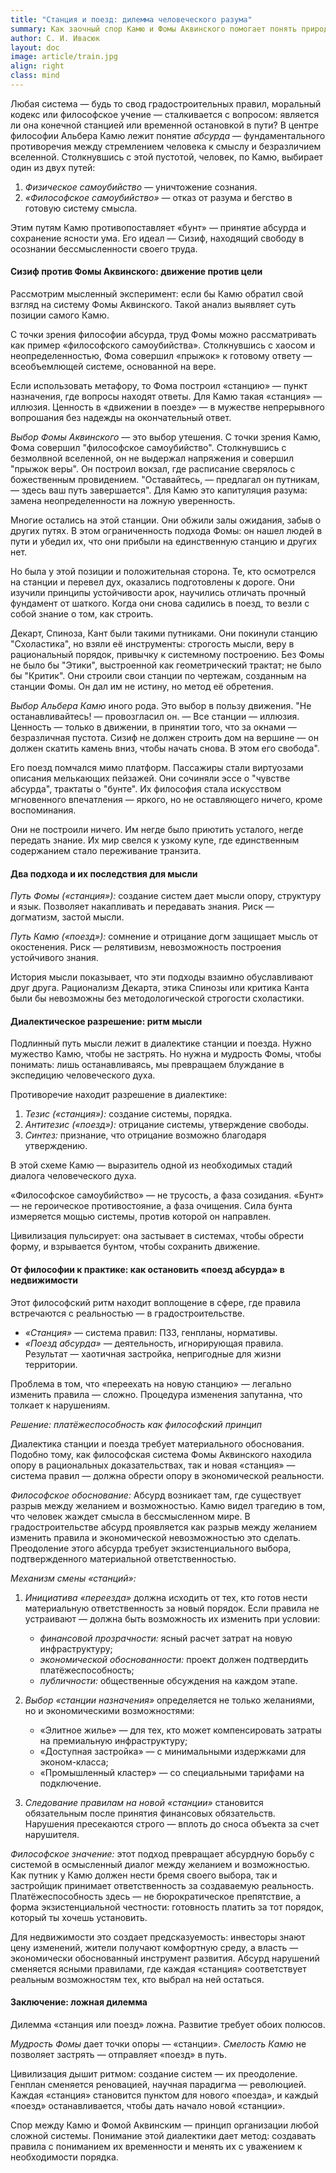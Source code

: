 ```yaml
---
title: "Станция и поезд: дилемма человеческого разума"
summary: Как заочный спор Камю и Фомы Аквинского помогает понять природу правил и стандартов, в том числе в области землепользования
author: С. И. Ивасюк 
layout: doc
image: article/train.jpg
align: right
class: mind
---
```


Любая система — будь то свод градостроительных правил, моральный кодекс или философское учение — сталкивается с вопросом: является ли она конечной станцией или временной остановкой в пути? В центре философии Альбера Камю лежит понятие *абсурда* — фундаментального противоречия между стремлением человека к смыслу и безразличием вселенной. Столкнувшись с этой пустотой, человек, по Камю, выбирает один из двух путей:

1. *Физическое самоубийство* — уничтожение сознания.
2. *«Философское самоубийство»* — отказ от разума и бегство в готовую систему смысла.

Этим путям Камю противопоставляет «бунт» — принятие абсурда и сохранение ясности ума. Его идеал — Сизиф, находящий свободу в осознании бессмысленности своего труда.

#### Сизиф против Фомы Аквинского: движение против цели

Рассмотрим мысленный эксперимент: если бы Камю обратил свой взгляд на систему Фомы Аквинского. Такой анализ выявляет суть позиции самого Камю.

С точки зрения философии абсурда, труд Фомы можно рассматривать как пример «философского самоубийства». Столкнувшись с хаосом и неопределенностью, Фома совершил «прыжок» к готовому ответу — всеобъемлющей системе, основанной на вере.

Если использовать метафору, то Фома построил «станцию» — пункт назначения, где вопросы находят ответы. Для Камю такая «станция» — иллюзия. Ценность в «движении в поезде» — в мужестве непрерывного вопрошания без надежды на окончательный ответ.

*Выбор Фомы Аквинского* — это выбор утешения. С точки зрения Камю, Фома совершил "философское самоубийство". Столкнувшись с безмолвной вселенной, он не выдержал напряжения и совершил "прыжок веры". Он построил вокзал, где расписание сверялось с божественным провидением. "Оставайтесь, — предлагал он путникам, — здесь ваш путь завершается". Для Камю это капитуляция разума: замена неопределенности на ложную уверенность.

Многие остались на этой станции. Они обжили залы ожидания, забыв о других путях. В этом ограниченность подхода Фомы: он нашел людей в пути и убедил их, что они прибыли на единственную станцию и других нет.

Но была у этой позиции и положительная сторона. Те, кто осмотрелся на станции и перевел дух, оказались подготовлены к дороге. Они изучили принципы устойчивости арок, научились отличать прочный фундамент от шаткого. Когда они снова садились в поезд, то везли с собой знание о том, как строить.

Декарт, Спиноза, Кант были такими путниками. Они покинули станцию "Схоластика", но взяли её инструменты: строгость мысли, веру в рациональный порядок, привычку к системному построению. Без Фомы не было бы "Этики", выстроенной как геометрический трактат; не было бы "Критик". Они строили свои станции по чертежам, созданным на станции Фомы. Он дал им не истину, но метод её обретения.

*Выбор Альбера Камю* иного рода. Это выбор в пользу движения. "Не останавливайтесь! — провозгласил он. — Все станции — иллюзия. Ценность — только в движении, в принятии того, что за окнами — безразличная пустота. Сизиф не должен строить дом на вершине — он должен скатить камень вниз, чтобы начать снова. В этом его свобода".

Его поезд помчался мимо платформ. Пассажиры стали виртуозами описания мелькающих пейзажей. Они сочиняли эссе о "чувстве абсурда", трактаты о "бунте". Их философия стала искусством мгновенного впечатления — яркого, но не оставляющего ничего, кроме воспоминания.

Они не построили ничего. Им негде было приютить усталого, негде передать знание. Их мир свелся к узкому купе, где единственным содержанием стало переживание транзита.

#### Два подхода и их последствия для мысли

*Путь Фомы («станция»):* создание систем дает мысли опору, структуру и язык. Позволяет накапливать и передавать знания. Риск — догматизм, застой мысли.

*Путь Камю («поезд»):* сомнение и отрицание догм защищает мысль от окостенения. Риск — релятивизм, невозможность построения устойчивого знания.

История мысли показывает, что эти подходы взаимно обуславливают друг друга. Рационализм Декарта, этика Спинозы или критика Канта были бы невозможны без методологической строгости схоластики.

#### Диалектическое разрешение: ритм мысли

Подлинный путь мысли лежит в диалектике станции и поезда. Нужно мужество Камю, чтобы не застрять. Но нужна и мудрость Фомы, чтобы понимать: лишь останавливаясь, мы превращаем блуждание в экспедицию человеческого духа.

Противоречие находит разрешение в диалектике:
1. *Тезис («станция»):* создание системы, порядка.
2. *Антитезис («поезд»):* отрицание системы, утверждение свободы.
3. *Синтез:* признание, что отрицание возможно благодаря утверждению.

В этой схеме Камю — выразитель одной из необходимых стадий диалога человеческого духа.

«Философское самоубийство» — не трусость, а фаза созидания. «Бунт» — не героическое противостояние, а фаза очищения. Сила бунта измеряется мощью системы, против которой он направлен.

Цивилизация пульсирует: она застывает в системах, чтобы обрести форму, и взрывается бунтом, чтобы сохранить движение.

#### От философии к практике: как остановить «поезд абсурда» в недвижимости

Этот философский ритм находит воплощение в сфере, где правила встречаются с реальностью — в градостроительстве.

- *«Станция»* — система правил: ПЗЗ, генпланы, нормативы.  
- *«Поезд абсурда»* — деятельность, игнорирующая правила. Результат — хаотичная застройка, непригодные для жизни территории.

Проблема в том, что «переехать на новую станцию» — легально изменить правила — сложно. Процедура изменения запутанна, что толкает к нарушениям.

*Решение: платёжеспособность как философский принцип*

Диалектика станции и поезда требует материального обоснования. Подобно тому, как философская система Фомы Аквинского находила опору в рациональных доказательствах, так и новая «станция» — система правил — должна обрести опору в экономической реальности. 

*Философское обоснование:* Абсурд возникает там, где существует разрыв между желанием и возможностью. Камю видел трагедию в том, что человек жаждет смысла в бессмысленном мире. В градостроительстве абсурд проявляется как разрыв между желанием изменить правила и экономической невозможностью это сделать. Преодоление этого абсурда требует экзистенциального выбора, подтвержденного материальной ответственностью.

*Механизм смены «станций»:*

1. *Инициатива «переезда»* должна исходить от тех, кто готов нести материальную ответственность за новый порядок. Если правила не устраивают — должна быть возможность их изменить при условии:
   - *финансовой прозрачности:* ясный расчет затрат на новую инфраструктуру;
   - *экономической обоснованности:* проект должен подтвердить платёжеспособность;
   - *публичности:* общественные обсуждения на каждом этапе.

2. *Выбор «станции назначения»* определяется не только желаниями, но и экономическими возможностями:
   - «Элитное жилье» — для тех, кто может компенсировать затраты на премиальную инфраструктуру;
   - «Доступная застройка» — с минимальными издержками для эконом-класса;
   - «Промышленный кластер» — со специальными тарифами на подключение.

3. *Следование правилам на новой «станции»* становится обязательным после принятия финансовых обязательств. Нарушения пресекаются строго — вплоть до сноса объекта за счет нарушителя.

*Философское значение:* этот подход превращает абсурдную борьбу с системой в осмысленный диалог между желанием и возможностью. Как путник у Камю должен нести бремя своего выбора, так и застройщик принимает ответственность за создаваемую реальность. Платёжеспособность здесь — не бюрократическое препятствие, а форма экзистенциальной честности: готовность платить за тот порядок, который ты хочешь установить.

Для недвижимости это создает предсказуемость: инвесторы знают цену изменений, жители получают комфортную среду, а власть — экономически обоснованный инструмент развития. Абсурд нарушений сменяется ясными правилами, где каждая «станция» соответствует реальным возможностям тех, кто выбрал на ней остаться.

#### Заключение: ложная дилемма

Дилемма «станция или поезд» ложна. Развитие требует обоих полюсов.

*Мудрость Фомы* дает точки опоры — «станции».
*Смелость Камю* не позволяет застрять — отправляет «поезд» в путь.

Цивилизация дышит ритмом: создание систем — их преодоление. Генплан сменяется реновацией, научная парадигма — революцией. Каждая «станция» становится пунктом для нового «поезда», и каждый «поезд» останавливается, чтобы дать начало новой «станции».

Спор между Камю и Фомой Аквинским — принцип организации любой сложной системы. Понимание этой диалектики дает метод: создавать правила с пониманием их временности и менять их с уважением к необходимости порядка.
